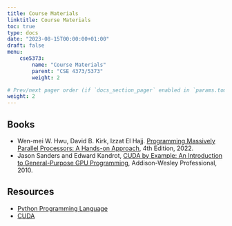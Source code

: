 ```yaml
---
title: Course Materials
linktitle: Course Materials
toc: true
type: docs
date: "2023-08-15T00:00:00+01:00"
draft: false
menu:
    cse5373:
        name: "Course Materials"
        parent: "CSE 4373/5373"
        weight: 2

# Prev/next pager order (if `docs_section_pager` enabled in `params.toml`)
weight: 2
---
```


## Books

- Wen-mei W. Hwu, David B. Kirk, Izzat El Hajj. [Programming Massively Parallel Processors: A Hands-on Approach](https://shop.elsevier.com/books/programming-massively-parallel-processors/hwu/978-0-323-91231-0), 4th Edition, 2022.
- Jason Sanders and Edward Kandrot, [CUDA by Example: An Introduction to General-Purpose GPU Programming](https://www.amazon.com/CUDA-Example-Introduction-General-Purpose-Programming/dp/0131387685), Addison-Wesley Professional, 2010.

## Resources

- [Python Programming Language](https://www.python.org/)
- [CUDA](https://docs.nvidia.com/cuda/)
